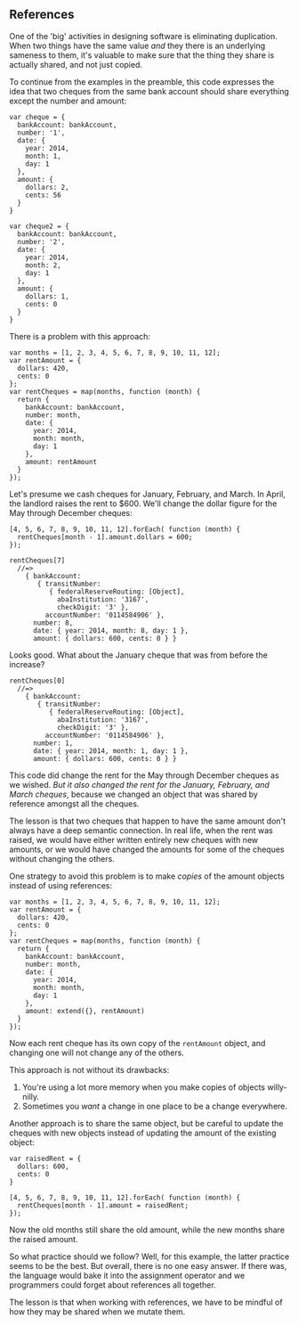 ## References

One of the 'big' activities in designing software is eliminating duplication. When two things have the same value *and* they there is an underlying sameness to them, it's valuable to make sure that the thing they share is actually shared, and not just copied.

To continue from the examples in the preamble, this code expresses the idea that two cheques from the same bank account should share everything except the number and amount:

    var cheque = {
      bankAccount: bankAccount,
      number: '1',
      date: {
        year: 2014,
        month: 1,
        day: 1
      },
      amount: {
        dollars: 2,
        cents: 56
      }
    }

    var cheque2 = {
      bankAccount: bankAccount,
      number: '2',
      date: {
        year: 2014,
        month: 2,
        day: 1
      },
      amount: {
        dollars: 1,
        cents: 0
      }
    }

There is a problem with this approach:

    var months = [1, 2, 3, 4, 5, 6, 7, 8, 9, 10, 11, 12];
    var rentAmount = {
      dollars: 420,
      cents: 0
    };
    var rentCheques = map(months, function (month) {
      return {
        bankAccount: bankAccount,
        number: month,
        date: {
          year: 2014,
          month: month,
          day: 1
        },
        amount: rentAmount
      }
    });

Let's presume we cash cheques for January, February, and March. In April, the landlord raises the rent to $600. We'll change the dollar figure for the May through December cheques:

    [4, 5, 6, 7, 8, 9, 10, 11, 12].forEach( function (month) {
      rentCheques[month - 1].amount.dollars = 600;
    });

    rentCheques[7]
      //=>
        { bankAccount:
           { transitNumber:
              { federalReserveRouting: [Object],
                abaInstitution: '3167',
                checkDigit: '3' },
             accountNumber: '0114584906' },
          number: 8,
          date: { year: 2014, month: 8, day: 1 },
          amount: { dollars: 600, cents: 0 } }

Looks good. What about the January cheque that was from before the increase?

    rentCheques[0]
      //=>
        { bankAccount:
           { transitNumber:
              { federalReserveRouting: [Object],
                abaInstitution: '3167',
                checkDigit: '3' },
             accountNumber: '0114584906' },
          number: 1,
          date: { year: 2014, month: 1, day: 1 },
          amount: { dollars: 600, cents: 0 } }

This code did change the rent for the May through December cheques as we wished. *But it also changed the rent for the January, February, and March cheques*, because we changed an object that was shared by reference amongst all the cheques.

The lesson is that two cheques that happen to have the same amount don't always have a deep semantic connection. In real life, when the rent was raised, we would have either written entirely new cheques with new amounts, or we would have changed the amounts for some of the cheques without changing the others.

One strategy to avoid this problem is to make *copies* of the amount objects instead of using references:

    var months = [1, 2, 3, 4, 5, 6, 7, 8, 9, 10, 11, 12];
    var rentAmount = {
      dollars: 420,
      cents: 0
    };
    var rentCheques = map(months, function (month) {
      return {
        bankAccount: bankAccount,
        number: month,
        date: {
          year: 2014,
          month: month,
          day: 1
        },
        amount: extend({}, rentAmount)
      }
    });

Now each rent cheque has its own copy of the `rentAmount` object, and changing one will not change any of the others.

This approach is not without its drawbacks:

1. You're using a lot more memory when you make copies of objects willy-nilly.
2. Sometimes you *want* a change in one place to be a change everywhere.

Another approach is to share the same object, but be careful to update the cheques with new objects instead of updating the amount of the existing object:

    var raisedRent = {
      dollars: 600,
      cents: 0
    }

    [4, 5, 6, 7, 8, 9, 10, 11, 12].forEach( function (month) {
      rentCheques[month - 1].amount = raisedRent;
    });

Now the old months still share the old amount, while the new months share the raised amount.

So what practice should we follow? Well, for this example, the latter practice seems to be the best. But overall, there is no one easy answer. If there was, the language would bake it into the assignment operator and we programmers could forget about references all together.

The lesson is that when working with references, we have to be mindful of how they may be shared when we mutate them.